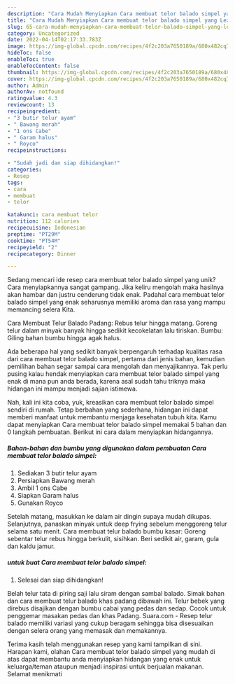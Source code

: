 ```yaml
---
description: "Cara Mudah Menyiapkan Cara membuat telor balado simpel yang Lezat"
title: "Cara Mudah Menyiapkan Cara membuat telor balado simpel yang Lezat"
slug: 65-cara-mudah-menyiapkan-cara-membuat-telor-balado-simpel-yang-lezat
category: Uncategorized
date: 2022-04-14T02:17:33.783Z
image: https://img-global.cpcdn.com/recipes/4f2c203a7650189a/680x482cq70/cara-membuat-telor-balado-simpel-foto-resep-utama.jpg
hideToc: false
enableToc: true
enableTocContent: false
thumbnail: https://img-global.cpcdn.com/recipes/4f2c203a7650189a/680x482cq70/cara-membuat-telor-balado-simpel-foto-resep-utama.jpg
cover: https://img-global.cpcdn.com/recipes/4f2c203a7650189a/680x482cq70/cara-membuat-telor-balado-simpel-foto-resep-utama.jpg
author: Admin
authorAv: notfound
ratingvalue: 4.3
reviewcount: 13
recipeingredient:
- "3 butir telur ayam"
- " Bawang merah"
- "1 ons Cabe"
- " Garam halus"
- " Royco"
recipeinstructions:

- "Sudah jadi dan siap dihidangkan!"
categories:
- Resep
tags:
- cara
- membuat
- telor

katakunci: cara membuat telor 
nutrition: 112 calories
recipecuisine: Indonesian
preptime: "PT29M"
cooktime: "PT54M"
recipeyield: "2"
recipecategory: Dinner

---
```





Sedang mencari ide resep cara membuat telor balado simpel yang unik? Cara menyiapkannya sangat gampang. Jika keliru mengolah maka hasilnya akan hambar dan justru cenderung tidak enak. Padahal cara membuat telor balado simpel yang enak seharusnya memiliki aroma dan rasa yang mampu memancing selera Kita.





Cara Membuat Telur Balado Padang: Rebus telur hingga matang. Goreng telur dalam minyak banyak hingga sedikit kecokelatan lalu tiriskan. Bumbu: Giling bahan bumbu hingga agak halus.

Ada beberapa hal yang sedikit banyak berpengaruh terhadap kualitas rasa dari cara membuat telor balado simpel, pertama dari jenis bahan, kemudian pemilihan bahan segar sampai cara mengolah dan menyajikannya. Tak perlu pusing kalau hendak menyiapkan cara membuat telor balado simpel yang enak di mana pun anda berada, karena asal sudah tahu triknya maka hidangan ini mampu menjadi sajian istimewa.






Nah, kali ini kita coba, yuk, kreasikan cara membuat telor balado simpel sendiri di rumah. Tetap berbahan yang sederhana, hidangan ini dapat memberi manfaat untuk membantu menjaga kesehatan tubuh kita. Kamu dapat menyiapkan Cara membuat telor balado simpel memakai 5 bahan dan 0 langkah pembuatan. Berikut ini cara dalam menyiapkan hidangannya.

<!--inarticleads1-->

##### Bahan-bahan dan bumbu yang digunakan dalam pembuatan Cara membuat telor balado simpel:

1. Sediakan 3 butir telur ayam
1. Persiapkan  Bawang merah
1. Ambil 1 ons Cabe
1. Siapkan  Garam halus
1. Gunakan  Royco


Setelah matang, masukkan ke dalam air dingin supaya mudah dikupas. Selanjutnya, panaskan minyak untuk deep frying sebelum menggoreng telur selama satu menit. Cara membuat telur balado bumbu kasar: Goreng sebentar telur rebus hingga berkulit, sisihkan. Beri sedikit air, garam, gula dan kaldu jamur. 

<!--inarticleads2-->

#####  untuk buat Cara membuat telor balado simpel:


1. Selesai dan siap dihidangkan!

Belah telur tata di piring saji lalu siram dengan sambal balado. Simak bahan dan cara membuat telur balado khas padang dibawah ini. Telur bebek yang direbus disajikan dengan bumbu cabai yang pedas dan sedap. Cocok untuk penggemar masakan pedas dan khas Padang. Suara.com - Resep telur balado memiliki variasi yang cukup beragam sehingga bisa disesuaikan dengan selera orang yang memasak dan memakannya. 

Terima kasih telah menggunakan resep yang kami tampilkan di sini. Harapan kami, olahan Cara membuat telor balado simpel yang mudah di atas dapat membantu anda menyiapkan hidangan yang enak untuk keluarga/teman ataupun menjadi inspirasi untuk berjualan makanan. Selamat menikmati
